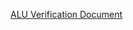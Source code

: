 [ALU Verification Document](https://1drv.ms/w/c/25a22dd7ba1de73b/ESzLl2jbathLskro_4I9ZqEBl0p2LylncjC79_dyJhL-KA)
